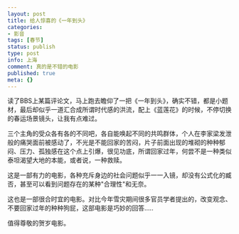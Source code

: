 ```yaml
---
layout: post
title: 给人惊喜的《一年到头》
categories:
- 影音
tags: [春节]
status: publish
type: post
info: 上海
comment: 真的是不错的电影
published: true
meta: {}
---
```

读了BBS上某篇评论文，马上跑去瞻仰了一把《一年到头》，确实不错，都是小题材，最后却似乎一道汇合成所谓时代感的洪流，配上《蓝莲花》的时候，不停切换的春运场景镜头，让我有点难过。

三个主角的受众各有各的不同吧，各自能唤起不同的共鸣群体，个人在李家梁发泄般的痛哭面前被感动了，不光是不能回家的苦闷，片子前面出现的堆砌的种种郁闷、压力、孤独感在这个点上引爆，很见功底，所谓回家过年，何尝不是一种类似泰坦渴望大地的本能，或者说，一种救赎。

这是一部有力的电影，各种充斥身边的社会问题似乎一一入镜，却没有公式化的臧否，甚至可以看到问题存在的某种"合理性"和无奈。

这也是一部很合时宜的电影。对比今年雪灾期间很多官员学者提出的，改变观念、不要回家过年的种种狗屁，这部电影是巧妙的回答.....

值得尊敬的贺岁电影。
